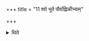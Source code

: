 +++
title = "11 श्वो भूते पौर्वाह्णिकीभ्याम्"

+++

<details><summary>थिते</summary>

11. On the next day, having performed (the Pravargya and Upasad rites) of the morning, (the Adhvaryu) builds the third layer.  
</details>
